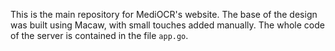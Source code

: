 This is the main repository for MediOCR's website. The base of the design was built using Macaw, with small touches added manually. The whole code of the server is contained in the file `app.go`.

